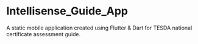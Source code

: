 # Intellisense_Guide_App
A static mobile application created using Flutter &amp; Dart for TESDA national certificate assessment guide.
